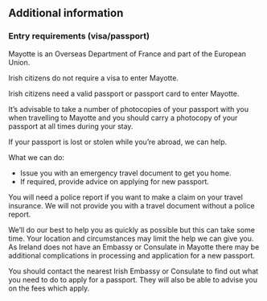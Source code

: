 ## Additional information

### **Entry requirements (visa/passport)**

Mayotte is an Overseas Department of France and part of the European Union.

Irish citizens do not require a visa to enter Mayotte.

Irish citizens need a valid passport or passport card to enter Mayotte.

It’s advisable to take a number of photocopies of your passport with you when travelling to Mayotte and you should carry a photocopy of your passport at all times during your stay.

If your passport is lost or stolen while you’re abroad, we can help.

What we can do:

* Issue you with an emergency travel document to get you home.
* If required, provide advice on applying for new passport.

You will need a police report if you want to make a claim on your travel insurance. We will not provide you with a travel document without a police report.

We’ll do our best to help you as quickly as possible but this can take some time. Your location and circumstances may limit the help we can give you. As Ireland does not have an Embassy or Consulate in Mayotte there may be additional complications in processing and application for a new passport.

You should contact the nearest Irish Embassy or Consulate to find out what you need to do to apply for a passport. They will also be able to advise you on the fees which apply.